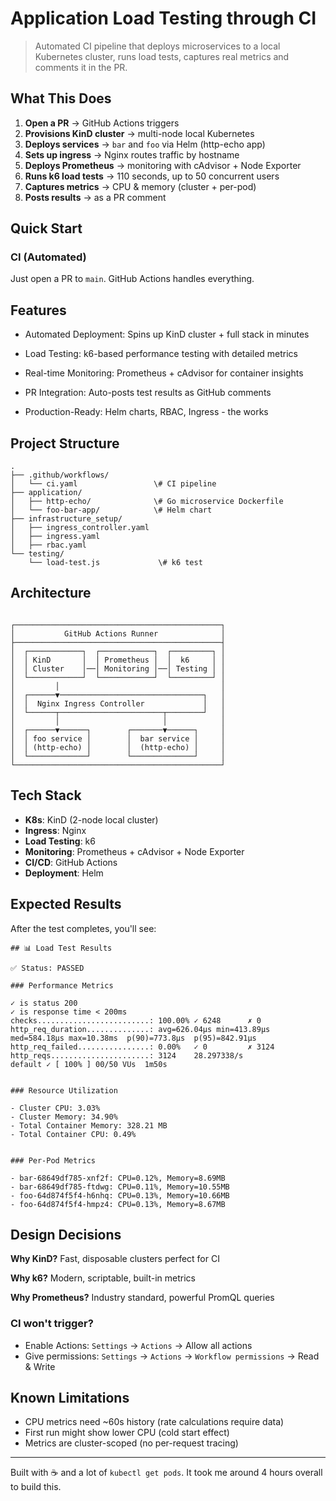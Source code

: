 
# Application Load Testing through CI

> Automated CI pipeline that deploys microservices to a local Kubernetes cluster, runs load tests, captures real metrics and comments it in the PR.

## What This Does

1. **Open a PR** → GitHub Actions triggers
2. **Provisions KinD cluster** → multi-node local Kubernetes
3. **Deploys services** → `bar` and `foo` via Helm (http-echo app)
4. **Sets up ingress** → Nginx routes traffic by hostname
5. **Deploys Prometheus** → monitoring with cAdvisor + Node Exporter
6. **Runs k6 load tests** → 110 seconds, up to 50 concurrent users
7. **Captures metrics** → CPU & memory (cluster + per-pod)
8. **Posts results** → as a PR comment

## Quick Start

### CI (Automated)
Just open a PR to `main`. GitHub Actions handles everything.

## Features
- Automated Deployment: Spins up KinD cluster + full stack in minutes

- Load Testing: k6-based performance testing with detailed metrics

- Real-time Monitoring: Prometheus + cAdvisor for container insights

- PR Integration: Auto-posts test results as GitHub comments

- Production-Ready: Helm charts, RBAC, Ingress - the works


## Project Structure

```
.
├── .github/workflows/
│   └── ci.yaml                 \# CI pipeline
├── application/
│   ├── http-echo/              \# Go microservice Dockerfile
│   └── foo-bar-app/            \# Helm chart
├── infrastructure_setup/       
│   ├── ingress_controller.yaml
│   ├── ingress.yaml
│   ├── rbac.yaml
└── testing/
    └── load-test.js             \# k6 test

```
## Architecture

```

┌──────────────────────────────────────────────┐
│           GitHub Actions Runner              │
├──────────────────────────────────────────────┤
│  ┌────────────┐  ┌────────────┐  ┌─────────┐ │
│  │ KinD       │  │ Prometheus │  │  k6     │ │
│  │ Cluster    │──│ Monitoring │──│ Testing │ │
│  └────────────┘  └────────────┘  └─────────┘ │ 
│         │                                    │
│  ┌──────▼────────────────────────────────┐   │
│  │  Nginx Ingress Controller             │   │ 
│  └──────┬───────────────────────┬────────┘   │
│         │                       │            │
│  ┌──────▼──────┐        ┌───────▼──────┐     │
│  │ foo service │        │  bar service │     │
│  │ (http-echo) │        │  (http-echo) │     │
│  └─────────────┘        └──────────────┘     │
└──────────────────────────────────────────────┘
```

## Tech Stack

- **K8s**: KinD (2-node local cluster)
- **Ingress**: Nginx
- **Load Testing**: k6
- **Monitoring**: Prometheus + cAdvisor + Node Exporter
- **CI/CD**: GitHub Actions
- **Deployment**: Helm

## Expected Results

After the test completes, you'll see:

```
## 📊 Load Test Results

✅ Status: PASSED

### Performance Metrics

✓ is status 200
✓ is response time < 200ms
checks.........................: 100.00% ✓ 6248      ✗ 0   
http_req_duration..............: avg=626.04µs min=413.89µs med=584.18µs max=10.38ms  p(90)=773.8µs  p(95)=842.91µs
http_req_failed................: 0.00%   ✓ 0         ✗ 3124
http_reqs......................: 3124    28.297338/s
default ✓ [ 100% ] 00/50 VUs  1m50s


### Resource Utilization

- Cluster CPU: 3.03%
- Cluster Memory: 34.90%
- Total Container Memory: 328.21 MB
- Total Container CPU: 0.49%


### Per-Pod Metrics

- bar-68649df785-xnf2f: CPU=0.12%, Memory=8.69MB
- bar-68649df785-ftdwg: CPU=0.11%, Memory=10.55MB
- foo-64d874f5f4-h6nhq: CPU=0.13%, Memory=10.66MB
- foo-64d874f5f4-hmpz4: CPU=0.13%, Memory=8.67MB

```

## Design Decisions

**Why KinD?** Fast, disposable clusters perfect for CI

**Why k6?** Modern, scriptable, built-in metrics

**Why Prometheus?** Industry standard, powerful PromQL queries


### CI won't trigger?

- Enable Actions: `Settings` → `Actions` → Allow all actions
- Give permissions: `Settings` → `Actions` → `Workflow permissions` → Read & Write

## Known Limitations

- CPU metrics need ~60s history (rate calculations require data)
- First run might show lower CPU (cold start effect)
- Metrics are cluster-scoped (no per-request tracing)


---

Built with ☕ and a lot of `kubectl get pods`. It took me around 4 hours overall to build this.

